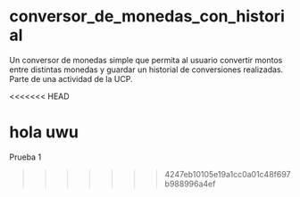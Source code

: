 # conversor_de_monedas_con_historial
Un conversor de monedas simple que permita al usuario convertir montos entre distintas monedas y guardar un historial de conversiones realizadas. Parte de una actividad de la UCP.


<<<<<<< HEAD

hola uwu
=======
Prueba 1
>>>>>>> 4247eb10105e19a1cc0a01c48f697b988996a4ef
